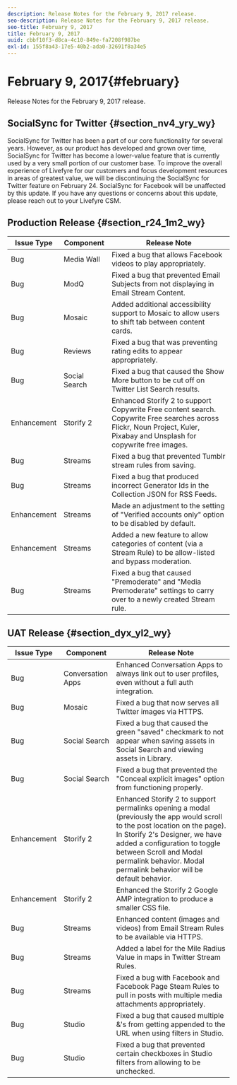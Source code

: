 ```yaml
---
description: Release Notes for the February 9, 2017 release.
seo-description: Release Notes for the February 9, 2017 release.
seo-title: February 9, 2017
title: February 9, 2017
uuid: cbbf10f3-d8ca-4c10-849e-fa7208f987be
exl-id: 155f8a43-17e5-40b2-ada0-32691f8a34e5
---
```

# February 9, 2017{#february}

Release Notes for the February 9, 2017 release.

## SocialSync for Twitter {#section_nv4_yry_wy}

SocialSync for Twitter has been a part of our core functionality for several years. However, as our product has developed and grown over time, SocialSync for Twitter has become a lower-value feature that is currently used by a very small portion of our customer base. To improve the overall experience of Livefyre for our customers and focus development resources in areas of greatest value, we will be discontinuing the SocialSync for Twitter feature on February 24. SocialSync for Facebook will be unaffected by this update. If you have any questions or concerns about this update, please reach out to your Livefyre CSM.

## Production Release {#section_r24_1m2_wy}

|Issue Type|Component|Release Note|
|--- |--- |--- |
|Bug|Media Wall|Fixed a bug that allows Facebook videos to play appropriately.|
|Bug|ModQ|Fixed a bug that prevented Email Subjects from not displaying in Email Stream Content.|
|Bug|Mosaic|Added additional accessibility support to Mosaic to allow users to shift tab between content cards.|
|Bug|Reviews|Fixed a bug that was preventing rating edits to appear appropriately.|
|Bug|Social Search|Fixed a bug that caused the Show More button to be cut off on Twitter List Search results.|
|Enhancement|Storify 2|Enhanced Storify 2 to support Copywrite Free content search. Copywrite Free searches across Flickr, Noun Project, Kuler, Pixabay and Unsplash for copywrite free images.|
|Bug|Streams|Fixed a bug that prevented Tumblr stream rules from saving.|
|Bug|Streams|Fixed a bug that produced incorrect Generator Ids in the Collection JSON for RSS Feeds.|
|Enhancement|Streams|Made an adjustment to the setting of "Verified accounts only" option to be disabled by default.|
|Enhancement|Streams|Added a new feature to allow categories of content (via a Stream Rule) to be allow-listed and bypass moderation.|
|Bug|Streams|Fixed a bug that caused "Premoderate" and "Media Premoderate" settings to carry over to a newly created Stream rule.|

## UAT Release {#section_dyx_yl2_wy}

|Issue Type|Component|Release Note|
|--- |--- |--- |
|Bug|Conversation Apps|Enhanced Conversation Apps to always link out to user profiles, even without a full auth integration.|
|Bug|Mosaic|Fixed a bug that now serves all Twitter images via HTTPS.|
|Bug|Social Search|Fixed a bug that caused the green "saved" checkmark to not appear when saving assets in Social Search and viewing assets in Library.|
|Bug|Social Search|Fixed a bug that prevented the "Conceal explicit images" option from functioning properly.|
|Enhancement|Storify 2|Enhanced Storify 2 to support permalinks opening a modal (previously the app would scroll to the post location on the page). In Storify 2's Designer, we have added a configuration to toggle between Scroll and Modal permalink behavior. Modal permalink behavior will be default behavior.|
|Enhancement|Storify 2|Enhanced the Storify 2 Google AMP integration to produce a smaller CSS file.|
|Bug|Streams|Enhanced content (images and videos) from Email Stream Rules to be available via HTTPS.|
|Bug|Streams|Added a label for the Mile Radius Value in maps in Twitter Stream Rules.|
|Bug|Streams|Fixed a bug with Facebook and Facebook Page Steam Rules to pull in posts with multiple media attachments appropriately.|
|Bug|Studio|Fixed a bug that caused multiple &'s from getting appended to the URL when using filters in Studio.|
|Bug|Studio|Fixed a bug that prevented certain checkboxes in Studio filters from allowing to be unchecked.|
